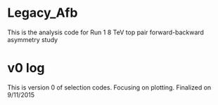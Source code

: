 # Legacy_Afb
This is the analysis code for Run 1 8 TeV top pair forward-backward asymmetry study
# v0 log
This is version 0 of selection codes. Focusing on plotting. Finalized on 9/11/2015
